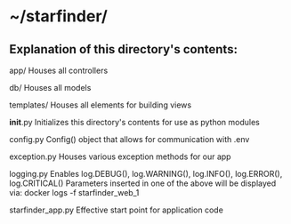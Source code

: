 # ~/starfinder/

## Explanation of this directory's contents:

  app/
    Houses all controllers

  db/ 
    Houses all models

  templates/
    Houses all elements for building views

  __init__.py
  	Initializes this directory's contents for use as python modules

  config.py
    Config() object that allows for communication with .env

  exception.py
    Houses various exception methods for our app

  logging.py
    Enables log.DEBUG(), log.WARNING(), log.INFO(), log.ERROR(), log.CRITICAL()
    Parameters inserted in one of the above will be displayed via:
    docker logs -f starfinder_web_1

  starfinder_app.py
    Effective start point for application code